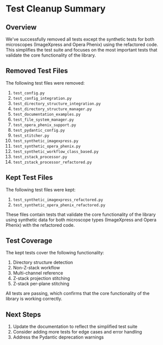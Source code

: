 # Test Cleanup Summary

## Overview

We've successfully removed all tests except the synthetic tests for both microscopes (ImageXpress and Opera Phenix) using the refactored code. This simplifies the test suite and focuses on the most important tests that validate the core functionality of the library.

## Removed Test Files

The following test files were removed:

1. `test_config.py`
2. `test_config_integration.py`
3. `test_directory_structure_integration.py`
4. `test_directory_structure_manager.py`
5. `test_documentation_examples.py`
6. `test_file_system_manager.py`
7. `test_opera_phenix_support.py`
8. `test_pydantic_config.py`
9. `test_stitcher.py`
10. `test_synthetic_imagexpress.py`
11. `test_synthetic_opera_phenix.py`
12. `test_synthetic_workflow_class_based.py`
13. `test_zstack_processor.py`
14. `test_zstack_processor_refactored.py`

## Kept Test Files

The following test files were kept:

1. `test_synthetic_imagexpress_refactored.py`
2. `test_synthetic_opera_phenix_refactored.py`

These files contain tests that validate the core functionality of the library using synthetic data for both microscope types (ImageXpress and Opera Phenix) with the refactored code.

## Test Coverage

The kept tests cover the following functionality:

1. Directory structure detection
2. Non-Z-stack workflow
3. Multi-channel reference
4. Z-stack projection stitching
5. Z-stack per-plane stitching

All tests are passing, which confirms that the core functionality of the library is working correctly.

## Next Steps

1. Update the documentation to reflect the simplified test suite
2. Consider adding more tests for edge cases and error handling
3. Address the Pydantic deprecation warnings
